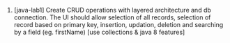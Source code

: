 1. [java-lab1] Create CRUD operations with layered architecture and db connection.
   The UI should allow selection of all records, selection of record based on primary key, insertion, updation, deletion and searching by a field (eg. firstName)
[use collections & java 8 features]